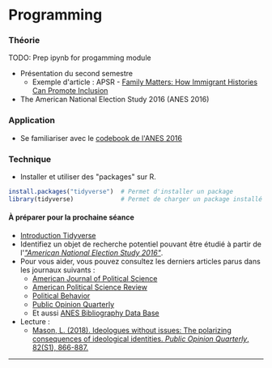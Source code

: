 # Programming

### Théorie

TODO: Prep ipynb for progamming module

- Présentation du second semestre
    - Exemple d'article : APSR - [Family Matters: How Immigrant Histories Can Promote Inclusion](https://www.cambridge.org/core/services/aop-cambridge-core/content/view/871DB7A02565D65FB0584FE89D7EF35D/S0003055420001057a.pdf/family-matters-how-immigrant-histories-can-promote-inclusion.pdf)
- The American National Election Study 2016 (ANES 2016)

### Application
- Se familiariser avec le [codebook de l'ANES 2016](https://electionstudies.org/wp-content/uploads/2018/12/anes_timeseries_2016_userguidecodebook.pdf)

### Technique
- Installer et utiliser des "packages" sur R.

``` r
install.packages("tidyverse")  # Permet d'installer un package
library(tidyverse)             # Permet de charger un package installé
```

#### À préparer pour la prochaine séance
- [Introduction Tidyverse](https://campus.datacamp.com/courses/introduction-to-the-tidyverse)
- Identifiez un objet de recherche potentiel pouvant être étudié à partir de l'[*"American National Election Study 2016"*](https://electionstudies.org/wp-content/uploads/2018/12/anes_timeseries_2016_userguidecodebook.pdf).
- Pour vous aider, vous pouvez consultez les derniers articles parus dans les journaux suivants :
    - [American Journal of Political Science](https://ajps.org/)
    - [American Political Science Review](https://www.cambridge.org/core/journals/american-political-science-review)
    - [Political Behavior](https://www.springer.com/journal/11109)
    - [Public Opinion Quarterly](https://academic.oup.com/poq)
    - Et aussi [ANES Bibliography Data Base](https://electionstudies.org/papers-documents/anes-bibliography/)
- Lecture :
    - [Mason, L. (2018). Ideologues without issues: The polarizing consequences of ideological identities. *Public Opinion Quarterly*, 82(S1), 866-887.](https://academic.oup.com/poq/article/82/S1/866/4951269?login=true)

---

